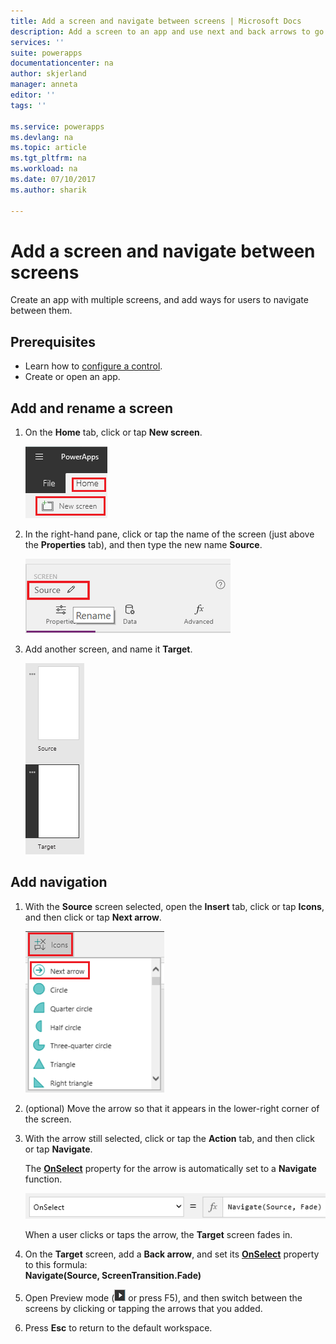 ```yaml
---
title: Add a screen and navigate between screens | Microsoft Docs
description: Add a screen to an app and use next and back arrows to go between screens in PowerApps
services: ''
suite: powerapps
documentationcenter: na
author: skjerland
manager: anneta
editor: ''
tags: ''

ms.service: powerapps
ms.devlang: na
ms.topic: article
ms.tgt_pltfrm: na
ms.workload: na
ms.date: 07/10/2017
ms.author: sharik

---
```

# Add a screen and navigate between screens
Create an app with multiple screens, and add ways for users to navigate between them.

## Prerequisites
* Learn how to [configure a control](add-configure-controls.md).
* Create or open an app.

## Add and rename a screen
1. On the **Home** tab, click or tap **New screen**.

    ![Add Screen option on the Home tab](./media/add-screen-context-variables/add-screen.png)

2. In the right-hand pane, click or tap the name of the screen (just above the **Properties** tab), and then type the new name **Source**.

    ![Rename the default screen](./media/add-screen-context-variables/name-source-screen.png)

3. Add another screen, and name it **Target**.

    ![Two screens in the left navigation bar](./media/add-screen-context-variables/two-screens-in-nav.png)

## Add navigation
1. With the **Source** screen selected, open the **Insert** tab, click or tap **Icons**, and then click or tap **Next arrow**.  

    ![The Shapes option on the Insert tab](./media/add-screen-context-variables/add-next-arrow.png)

2. (optional) Move the arrow so that it appears in the lower-right corner of the screen.

3. With the arrow still selected, click or tap the **Action** tab, and then click or tap **Navigate**.

    The **[OnSelect](controls/properties-core.md)** property for the arrow is automatically set to a **Navigate** function.  

    ![OnSelect property set to Navigate function](./media/add-screen-context-variables/onselect-default.png)

    When a user clicks or taps the arrow, the **Target** screen fades in.

4. On the **Target** screen, add a **Back arrow**, and set its **[OnSelect](controls/properties-core.md)** property to this formula:
   <br>**Navigate(Source, ScreenTransition.Fade)**

5. Open Preview mode (![](./media/add-screen-context-variables/preview.png) or press F5), and then switch between the screens by clicking or tapping the arrows that you added.

6. Press **Esc** to return to the default workspace.
